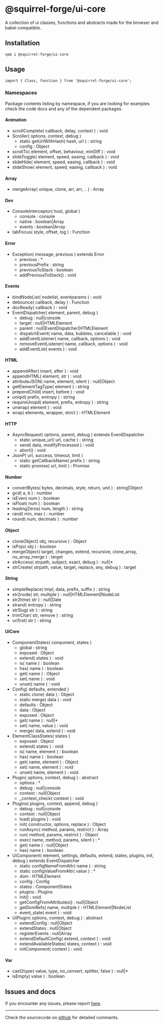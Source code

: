 # @squirrel-forge/ui-core
A collection of ui classes, functions and abstracts made for the browser and babel compatible.

## Installation

```
npm i @squirrel-forge/ui-core
```

## Usage

```
import { Class, function } from '@squirrel-forge/ui-core';
```

### Namespaces
Package contents listing by namespace, if you are looking for examples check the code docs and any of the dependent packages.

#### Animation
 - scrollComplete( callback, delay, context ) : void
 - Scroller( options, context, debug )
   - static getUrlWithHash( hash, url ) : string
   - config : Object
 - scrollTo( element, offset, behaviour, minDiff ) : void
 - slideToggle( element, speed, easing, callback ) : void
 - slideHide( element, speed, easing, callback ) : void
 - slideShow( element, speed, easing, callback ) : void

#### Array
 - mergeArray( unique, clone, arr, arr, .. ) : Array

#### Dev
 - ConsoleInterceptor( host, global )
   - console : console
   - native : boolean|Array
   - events : boolean|Array
 - tabFocus( style, offset, log ) : Function

#### Error
 - Exception( message, previous ) extends Error
   - previous : *
   - previousPrefix : string
   - previousToStack : boolean
   - addPreviousToStack() : void

#### Events
 - bindNodeList( nodelist, eventparams ) : void
 - debounce( callback, delay ) : Function
 - docReady( callback ) : void
 - EventDispatcher( element, parent, debug )
   - debug : null|console
   - target : null|HTMLElement
   - parent : null|EventDispatcher|HTMLElement
   - dispatchEvent( name, data, bubbles, cancelable ) : void
   - addEventListener( name, callback, options ) : void
   - removeEventListener( name, callback, options ) : void
   - addEventList( events ) : void

#### HTML
 - appendAfter( insert, after ) : void
 - appendHTML( element, str ) : void
 - attributeJSON( name, element, silent ) : null|Object
 - getElementTagType( element ) : string
 - prependChild( insert, before ) : void
 - uniqid( prefix, entropy ) : string
 - requireUniqid( element, prefix, entropy ) : string
 - unwrap( element ) : void
 - wrap( elements, wrapper, strict ) : HTMLElement

#### HTTP
 - AsyncRequest( options, parent, debug ) extends EventDispatcher
   - static unique_url( url, cache ) : string
   - send( data, modifyProcessed ) : void
   - abort() : void
 - JsonP( url, success, timeout, limit )
   - static getCallbackName( prefix ) : string
   - static promise( url, limit ) : Promise

#### Number
 - convertBytes( bytes, decimals, style, return, unit ) : string|Object
 - gcd( a, b ) : number
 - isEven( num ) : boolean
 - isFloat( num ) : boolean
 - leadingZeros( num, length ) : string
 - rand( min, max ) : number
 - round( num, decimals ) : number

#### Object
 - cloneObject( obj, recursive ) : Object
 - isPojo( obj ) : boolean
 - mergeObject( target, changes, extend, recursive, clone_array, no_array_merge ) : target
 - strAccess( strpath, subject, exact, debug ) : null|*
 - strCreate( strpath, value, target, replace, any, debug ) : target

#### String
 - simpleReplace( tmpl, data, prefix, suffix ) : string
 - str2node( str, multiple ) : null|HTMLElement|NodeList
 - str2time( str ) : null|Date
 - strand( entropy ) : string
 - strSlug( str ) : string
 - trimChar( str, remove ) : string
 - ucfirst( str ) : string

#### UiCore
 - ComponentStates( component, states )
   - global : string
   - exposed : Object
   - extend( states ) : void
   - is( name ) : boolean
   - has( name ) : boolean
   - get( name ) : Object
   - set( name ) : void
   - unset( name ) : void
 - Config( defaults, extended )
   - static clone( data ) : Object
   - static merge( data ) : void
   - defaults : Object
   - data : Object
   - exposed : Object
   - get( name ) : null|*
   - set( name, value ) : void
   - merge( data, extend ) : void
 - ElementClassStates( states )
   - exposed : Object
   - extend( states ) : void
   - is( name, element ) : boolean
   - has( name ) : boolean
   - get( name, element ) : Object
   - set( name, element ) : void
   - unset( name, element ) : void
 - Plugin( options, context, debug ) : abstract
   - options : *
   - debug : null|console
   - context : null|Object
   - _context_check( context ) : void
 - Plugins( plugins, context, append, debug )
   - debug : null|console
   - context : null|Object
   - load( plugins ) : void
   - init( constructor, options, replace ) : Object
   - runAsync( method, params, restrict ) : Array
   - run( method, params, restrict ) : Object
   - exec( name, method, params, silent ) : *
   - get( name ) : null|Object
   - has( name ) : boolean
 - UiComponent( element, settings, defaults, extend, states, plugins, init, debug ) extends EventDispatcher
   - static configNameFromAttr( name ) : string
   - static configValueFromAttr( value ) : *
   - dom : HTMLElement
   - config : Config
   - states : ComponentStates
   - plugins : Plugins
   - init() : void
   - getConfigFromAttributes() : null|Object
   - getDomRefs( name, multiple ) : HTMLElement|NodeList
   - event_state( event ) : void
 - UiPlugin( options, context, debug ) : abstract
   - extendConfig : null|Object
   - extendStates : null|Object
   - registerEvents : null|Array
   - extendDefaultConfig( extend, context ) : void
   - extendAvailableStates( states, context ) : void
   - initComponent( context ) : void

#### Var
 - cast2type( value, type, no_cenvert, splitter, false ) : null|*
 - isEmpty( value ) : boolean


## Issues and docs

If you encounter any issues, please report [here](https://github.com/squirrel-forge/ui-core/issues).

---
Check the sourcecode on [github](https://github.com/squirrel-forge/ui-core) for detailed comments.
